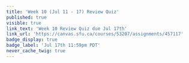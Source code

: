 ```yaml
---
title: 'Week 10 (Jul 11 - 17) Review Quiz'
published: true
visible: true
link_text: 'Week 10 Review Quiz due Jul 17th'
link_url: 'https://canvas.sfu.ca/courses/53207/assignments/457117'
badge_display: true
badge_label: 'Jul 17th 11:59pm PDT'
never_cache_twig: true
---
```

